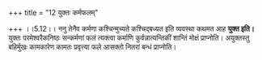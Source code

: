 +++
title = "12 युक्तः कर्मफलम्"

+++
।।5.12।। ननु तेनैव कर्मणा कश्चिन्मुच्यते कश्चिद्बध्यत इति व्यवस्था कथमत
आह **युक्त इति।** युक्तः परमेश्वरैकनिष्ठः सन्कर्मणां फलं त्यक्त्वा
कर्माणि कुर्वन्नात्यन्तिकीं शान्तिं मोक्षं प्राप्नोति। अयुक्तस्तु
बहिर्मुखः कामकारेण कामतः प्रवृत्त्या फले आसक्तो नितरां बन्धं प्राप्नोति।
